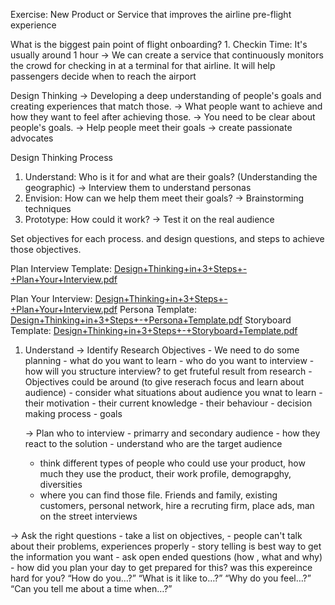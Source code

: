 Exercise: New Product or Service that improves the airline pre-flight experience

What is the biggest pain point of flight onboarding?
    1. Checkin Time: It's usually around 1 hour
    -> We can create a service that continuously monitors the crowd for checking in at a terminal for that airline. It will help passengers decide when to reach the airport


Design Thinking
    -> Developing a deep understanding of people's goals and creating experiences that match those.
    -> What people want to achieve and how they want to feel after achieving those.
    -> You need to be clear about people's goals.
    -> Help people meet their goals -> create passionate advocates

Design Thinking Process
1. Understand: Who is it for and what are their goals? (Understanding the geographic)
    -> Interview them to understand personas
3. Envision: How can we help them meet their goals?
    -> Brainstorming techniques 
5. Prototype: How could it work?
   -> Test it on the real audience

Set objectives for each process. and design questions, and steps to achieve those objectives.



Plan Interview Template: [Design+Thinking+in+3+Steps+-+Plan+Your+Interview.pdf](https://github.com/siddharth177/repo/files/13768244/Design%2BThinking%2Bin%2B3%2BSteps%2B-%2BPlan%2BYour%2BInterview.pdf)

Plan Your Interview: [Design+Thinking+in+3+Steps+-+Plan+Your+Interview.pdf](https://github.com/siddharth177/repo/files/13802661/Design%2BThinking%2Bin%2B3%2BSteps%2B-%2BPlan%2BYour%2BInterview.pdf)
Persona Template: [Design+Thinking+in+3+Steps+-+Persona+Template.pdf](https://github.com/siddharth177/repo/files/13802660/Design%2BThinking%2Bin%2B3%2BSteps%2B-%2BPersona%2BTemplate.pdf)
Storyboard Template: [Design+Thinking+in+3+Steps+-+Storyboard+Template.pdf](https://github.com/siddharth177/repo/files/13802658/Design%2BThinking%2Bin%2B3%2BSteps%2B-%2BStoryboard%2BTemplate.pdf)


1. Understand
   -> Identify Research Objectives
       - We need to do some planning - what do you want to learn - who do you want to interview - how will you structure interview? to get fruteful result from research
       - Objectives could be around (to give reserach focus and learn about audience) - consider what situations about audience you wnat to learn - their motivation - their current knowledge - their behaviour - decision making process - goals

   -> Plan who to interview - primarry and secondary audience - how they react to the solution - understand who are the target audience
   - think different types of people who could use your product, how much they use the product, their work profile, demograpghy, diversities
   - where you can find those file. Friends and family, existing customers, personal network, hire a recruting firm, place ads, man on the street interviews

-> Ask the right questions
    - take a list on objectives, 
    - people can't talk about their problems, experiences properly
    - story telling is best way to get the information you want
    - ask open ended questions (how , what and why)
    - how did you plan your day to get prepared for this? was this expereince hard for you?
    “How do you…?”
“What is it like to…?”
“Why do you feel…?”
“Can you tell me about a time when…?”


    
